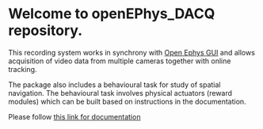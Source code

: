 # Welcome to openEPhys_DACQ repository.

This recording system works in synchrony with [Open Ephys GUI](https://github.com/open-ephys/plugin-GUI) and allows acquisition of video data from multiple cameras together with online tracking.

The package also includes a behavioural task for study of spatial navigation. The behavioural task involves physical actuators (reward modules) which can be built based on instructions in the documentation.

Please follow [this link for documentation](https://barry-lab.github.io/openEPhys_DACQ/index.html)
